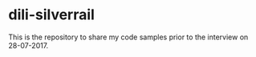 # dili-silverrail
This is the repository to share my code samples prior to the interview on 28-07-2017.
